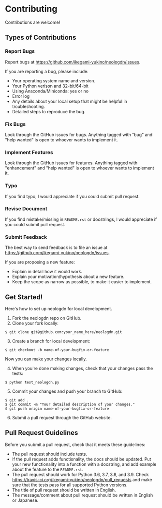 # Contributing
Contributions are welcome!

## Types of Contributions
### Report Bugs
Report bugs at https://github.com/ikegami-yukino/neologdn/issues.

If you are reporting a bug, please include:

- Your operating system name and version.
- Your Python verison and 32-bit/64-bit
- Using Anaconda/Miniconda: yes or no
- Error log
- Any details about your local setup that might be helpful in troubleshooting.
- Detailed steps to reproduce the bug.

### Fix Bugs
Look through the GitHub issues for bugs. Anything tagged with "bug" and "help wanted" is open to whoever wants to implement it.

### Implement Features
Look through the GitHub issues for features. Anything tagged with "enhancement" and "help wanted" is open to whoever wants to implement it.

### Typo
If you find typo, I would appreciate if you could submit pull request.

### Revise Document
If you find mistake/missing in `README.rst` or docstrings, I would appreciate if you could submit pull request.

### Submit Feedback
The best way to send feedback is to file an issue at https://github.com/ikegami-yukino/neologdn/issues.

If you are proposing a new feature:

- Explain in detail how it would work.
- Explain your motivation/hypothesis about a new feature.
- Keep the scope as narrow as possible, to make it easier to implement.

## Get Started!
Here's how to set up neologdn for local development.

1. Fork the neologdn repo on GitHub.
2. Clone your fork locally:
```
$ git clone git@github.com:your_name_here/neologdn.git
```

3. Create a branch for local development:

```
$ git checkout -b name-of-your-bugfix-or-feature
```
Now you can make your changes locally.

4. When you're done making changes, check that your changes pass the tests:

```
$ python test_neologdn.py
```

5. Commit your changes and push your branch to GitHub:

```
$ git add .
$ git commit -m "Your detailed description of your changes."
$ git push origin name-of-your-bugfix-or-feature
```

6. Submit a pull request through the GitHub website.

## Pull Request Guidelines
Before you submit a pull request, check that it meets these guidelines:

- The pull request should include tests.
- If the pull request adds functionality, the docs should be updated. Put your new functionality into a function with a docstring, and add example about the feature to the `README.rst`.
- The pull request should work for Python 3.6, 3.7, 3.8, and 3.9. Check https://travis-ci.org/ikegami-yukino/neologdn/pull_requests and make sure that the tests pass for all supported Python versions.
- The title of pull request should be written in English.
- The message/comment about pull request should be written in English or Japanese.

